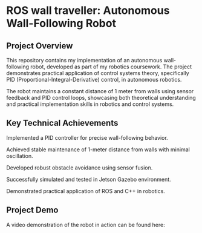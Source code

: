 # ROS wall traveller: Autonomous Wall-Following Robot




## Project Overview

This repository contains my implementation of an autonomous wall-following robot, developed as part of my robotics coursework. The project demonstrates practical application of control systems theory, specifically PID (Proportional-Integral-Derivative) control, in autonomous robotics.

The robot maintains a constant distance of 1 meter from walls using sensor feedback and PID control loops, showcasing both theoretical understanding and practical implementation skills in robotics and control systems.
## Key Technical Achievements

Implemented a PID controller for precise wall-following behavior.

Achieved stable maintenance of 1-meter distance from walls with minimal oscillation.

Developed robust obstacle avoidance using sensor fusion.

Successfully simulated and tested in Jetson Gazebo environment.

Demonstrated practical application of ROS and C++ in robotics.

## Project Demo

A video demonstration of the robot in action can be found here:
